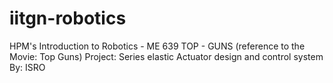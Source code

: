# iitgn-robotics
HPM's Introduction to Robotics - ME 639
TOP - GUNS (reference to the Movie: Top Guns)
Project: Series elastic Actuator design and control system
By: ISRO
